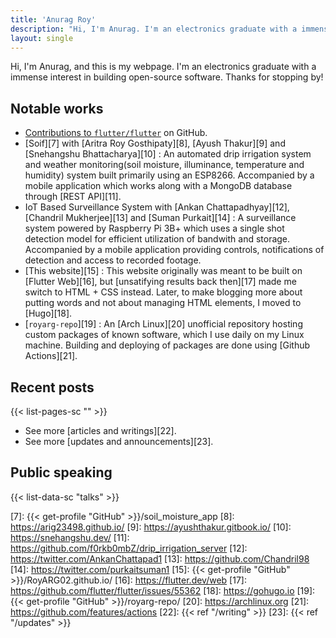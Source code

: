 ```yaml
---
title: 'Anurag Roy'
description: "Hi, I'm Anurag. I'm an electronics graduate with a immense interest in building open-source software."
layout: single
---
```


Hi, I'm Anurag, and this is my webpage. I'm an electronics graduate with a
immense interest in building open-source software. Thanks for stopping by!

## Notable works

- [Contributions to `flutter/flutter`][6] on GitHub.
- [Soif][7] with [Aritra Roy Gosthipaty][8], [Ayush Thakur][9] and [Snehangshu Bhattacharya][10]
  : An automated drip irrigation system and weather monitoring(soil moisture,
  illuminance, temperature and humidity) system built primarily using an
  ESP8266. Accompanied by a mobile application which works along with a MongoDB
  database through [REST API][11].
- IoT Based Surveillance System with [Ankan Chattapadhyay][12], [Chandril Mukherjee][13] and [Suman Purkait][14]
  : A surveillance system powered by Raspberry Pi 3B+ which uses a single shot
  detection model for efficient utilization of bandwith and storage.
  Accompanied by a mobile application providing controls, notifications of
  detection and access to recorded footage.
- [This website][15]
  : This website originally was meant to be built on [Flutter Web][16], but
  [unsatifying results back then][17] made me switch to HTML + CSS instead.
  Later, to make blogging more about putting words and not about managing HTML
  elements, I moved to [Hugo][18].
- [`royarg-repo`][19]
  : An [Arch Linux][20] unofficial repository hosting custom packages of known
  software, which I use daily on my Linux machine. Building and deploying of
  packages are done using [Github Actions][21].

## Recent posts

{{< list-pages-sc "" >}}

- See more [articles and writings][22].
- See more [updates and announcements][23].

## Public speaking

{{< list-data-sc "talks" >}}

[6]: https://github.com/flutter/flutter/commits?author=RoyARG02
[7]: {{< get-profile "GitHub" >}}/soil_moisture_app
[8]: https://arig23498.github.io/
[9]: https://ayushthakur.gitbook.io/
[10]: https://snehangshu.dev/
[11]: https://github.com/f0rkb0mbZ/drip_irrigation_server
[12]: https://twitter.com/AnkanChattapad1
[13]: https://github.com/Chandril98
[14]: https://twitter.com/purkaitsuman1
[15]: {{< get-profile "GitHub" >}}/RoyARG02.github.io/
[16]: https://flutter.dev/web
[17]: https://github.com/flutter/flutter/issues/55362
[18]: https://gohugo.io
[19]: {{< get-profile "GitHub" >}}/royarg-repo/
[20]: https://archlinux.org
[21]: https://github.com/features/actions
[22]: {{< ref "/writing" >}}
[23]: {{< ref "/updates" >}}
